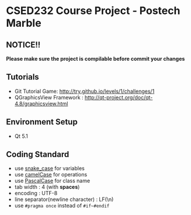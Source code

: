CSED232 Course Project - Postech Marble
==============

## NOTICE!!
**Please make sure the project is compilable before commit your changes**


Tutorials
----------------------------
 * Git Tutorial Game: http://try.github.io/levels/1/challenges/1
 * QGraphicsView Framework : http://qt-project.org/doc/qt-4.8/graphicsview.html


Environment Setup
-----------------------------
 * Qt 5.1




Coding Standard 
-----------------------------
 * use [snake_case](http://en.wikipedia.org/wiki/Snake_case) for variables
 * use [camelCase](http://en.wikipedia.org/wiki/CamelCase) for operations 
 * use [PascalCase](http://c2.com/cgi/wiki?PascalCase) for class name
 * tab width : 4 (with **spaces**)
 * encoding : UTF-8
 * line separator(newline character) : LF(\n)
 * use `#pragma once` instead of `#if~#endif`